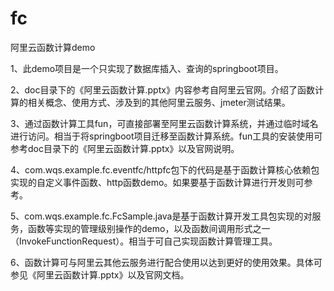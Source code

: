 # fc
阿里云函数计算demo

1、此demo项目是一个只实现了数据库插入、查询的springboot项目。

2、doc目录下的《阿里云函数计算.pptx》内容参考自阿里云官网。介绍了函数计算的相关概念、使用方式、涉及到的其他阿里云服务、jmeter测试结果。

3、通过函数计算工具fun，可直接部署至阿里云函数计算系统，并通过临时域名进行访问。相当于将springboot项目迁移至函数计算系统。fun工具的安装使用可参考doc目录下的《阿里云函数计算.pptx》以及官网说明。

4、com.wqs.example.fc.eventfc/httpfc包下的代码是基于函数计算核心依赖包实现的自定义事件函数、http函数demo。如果要基于函数计算进行开发则可参考。

5、com.wqs.example.fc.FcSample.java是基于函数计算开发工具包实现的对服务，函数等实现的管理级别操作的demo，以及函数间调用形式之一（InvokeFunctionRequest）。相当于可自己实现函数计算管理工具。

6、函数计算可与阿里云其他云服务进行配合使用以达到更好的使用效果。具体可参见《阿里云函数计算.pptx》以及官网文档。
